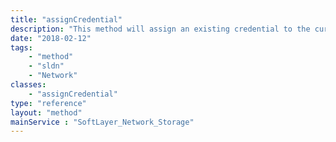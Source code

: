 ```yaml
---
title: "assignCredential"
description: "This method will assign an existing credential to the current volume. The credential must have been created using the 'addNewCredential' method. The volume type must support an additional credential. "
date: "2018-02-12"
tags:
    - "method"
    - "sldn"
    - "Network"
classes:
    - "assignCredential"
type: "reference"
layout: "method"
mainService : "SoftLayer_Network_Storage"
---
```

